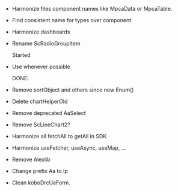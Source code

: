 - Harmonize files component names like MpcaData or MpcaTable.
- Find consistent name for types over component
- Harmonize dashboards
- Rename ScRadioGroupItem

  Started

- Use <TableInput/> whenever possible

  DONE:

- Remove sortObject and others since new Enum()
- Delete chartHelperOld
- Remove deprecated AaSelect
- Remove ScLineChart2?
- Harmonize all fetchAll to getAll in SDK
- Harmonize useFetcher, useAsync, useMap, ...
- Remove Alexlib
- Change prefix Aa to Ip
- Clean koboDrcUaForm. 
